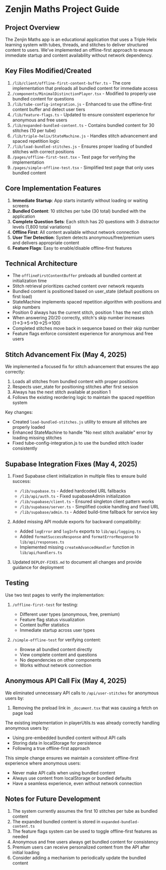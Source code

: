 # Zenjin Maths Project Guide

## Project Overview

The Zenjin Maths app is an educational application that uses a Triple Helix learning system with tubes, threads, and stitches to deliver structured content to users. We've implemented an offline-first approach to ensure immediate startup and content availability without network dependency.

## Key Files Modified/Created

1. `/lib/client/offline-first-content-buffer.ts` - The core implementation that preloads all bundled content for immediate access
2. `/components/MinimalDistinctionPlayer.tsx` - Modified to properly use bundled content for questions
3. `/lib/tube-config-integration.js` - Enhanced to use the offline-first content buffer and detect user tiers
4. `/lib/feature-flags.ts` - Updated to ensure consistent experience for anonymous and free users
5. `/lib/expanded-bundled-content.ts` - Contains bundled content for 30 stitches (10 per tube)
6. `/lib/triple-helix/StateMachine.js` - Handles stitch advancement and spaced repetition logic
7. `/lib/load-bundled-stitches.js` - Ensures proper loading of bundled stitches with correct positions
8. `/pages/offline-first-test.tsx` - Test page for verifying the implementation
9. `/pages/simple-offline-test.tsx` - Simplified test page that only uses bundled content

## Core Implementation Features

1. **Immediate Startup**: App starts instantly without loading or waiting screens
2. **Bundled Content**: 10 stitches per tube (30 total) bundled with the application
3. **Complete Question Sets**: Each stitch has 20 questions with 3 distractor levels (1,800 total variations)
4. **Offline First**: All content available without network connection
5. **User Tier Detection**: System detects anonymous/free/premium users and delivers appropriate content
6. **Feature Flags**: Easy to enable/disable offline-first features

## Technical Architecture

- The `offlineFirstContentBuffer` preloads all bundled content at initialization time
- Stitch retrieval prioritizes cached content over network requests
- Bundled content is positioned based on user_state (default positions on first load)
- StateMachine implements spaced repetition algorithm with positions and skip numbers
- Position 0 always has the current stitch, position 1 has the next stitch
- When answering 20/20 correctly, stitch's skip number increases (1→3→5→10→25→100)
- Completed stitches move back in sequence based on their skip number
- Feature flags enforce consistent experience for anonymous and free users

## Stitch Advancement Fix (May 4, 2025)

We implemented a focused fix for stitch advancement that ensures the app correctly:
1. Loads all stitches from bundled content with proper positions
2. Respects user_state for positioning stitches after first session
3. Always has the next stitch available at position 1
4. Follows the existing reordering logic to maintain the spaced repetition system

Key changes:
- Created `load-bundled-stitches.js` utility to ensure all stitches are properly loaded
- Enhanced StateMachine to handle "No next stitch available" error by loading missing stitches
- Fixed tube-config-integration.js to use the bundled stitch loader consistently

## Supabase Integration Fixes (May 4, 2025)

1. Fixed Supabase client initialization in multiple files to ensure build success:
   - `/lib/supabase.ts` - Added hardcoded URL fallbacks
   - `/lib/api/auth.ts` - Fixed supabaseAdmin initialization
   - `/lib/supabase/client.ts` - Ensured singleton client pattern works
   - `/lib/supabase/server.ts` - Simplified cookie handling and fixed URL
   - `/lib/supabase/admin.ts` - Added build-time fallback for service key

2. Added missing API module exports for backward compatibility:
   - Added `logError` and `logInfo` exports to `lib/api/logging.ts`
   - Added `formatSuccessResponse` and `formatErrorResponse` to `lib/api/responses.ts`
   - Implemented missing `createAdvancedHandler` function in `lib/api/handlers.ts`

3. Updated `DEPLOY-FIXES.md` to document all changes and provide guidance for deployment

## Testing

Use two test pages to verify the implementation:

1. `/offline-first-test` for testing:
   - Different user types (anonymous, free, premium)
   - Feature flag status visualization
   - Content buffer statistics
   - Immediate startup across user types

2. `/simple-offline-test` for verifying content:
   - Browse all bundled content directly
   - View complete content and questions
   - No dependencies on other components
   - Works without network connection

## Anonymous API Call Fix (May 4, 2025)

We eliminated unnecessary API calls to `/api/user-stitches` for anonymous users by:

1. Removing the preload link in `_document.tsx` that was causing a fetch on page load

The existing implementation in playerUtils.ts was already correctly handling anonymous users by:
- Using pre-embedded bundled content without API calls
- Storing data in localStorage for persistence
- Following a true offline-first approach

This simple change ensures we maintain a consistent offline-first experience where anonymous users:
- Never make API calls when using bundled content
- Always use content from localStorage or bundled defaults
- Have a seamless experience, even without network connection

## Notes for Future Development

1. The system currently assumes the first 10 stitches per tube as bundled content
2. The expanded bundled content is stored in `expanded-bundled-content.ts`
3. The feature flags system can be used to toggle offline-first features as needed
4. Anonymous and free users always get bundled content for consistency
5. Premium users can receive personalized content from the API after initial loading
6. Consider adding a mechanism to periodically update the bundled content